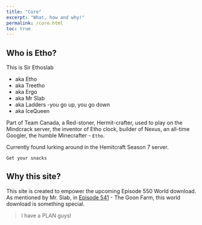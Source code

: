 ```yaml
---
title: "Core"
excerpt: "What, how and why!"
permalink: /core.html
toc: true
---
```


## Who is Etho?
This is Sir Ethoslab

* aka Etho
* aka Treetho
* aka Ergo
* aka Mr Slab
* aka Ladders -you go up, you go down
* aka IceQueen

Part of Team Canada, a Red-stoner, Hermit-crafter, used to play on the Mindcrack server, the inventor of Etho clock, builder of Nexus, an all-time Googler, the humble Minecrafter - `Etho`.

Currently found lurking around in the Hemitcraft Season 7 server.

`Get your snacks`


## Why this site?
This site is created to empower the upcoming Episode 550 World download. As mentioned by Mr. Slab, in [Episode 541](https://www.youtube.com/watch?v=Q39Pxzf4RVY&t=1512) - The Goon Farm, this world download is something special.


> I have a PLAN guys!
